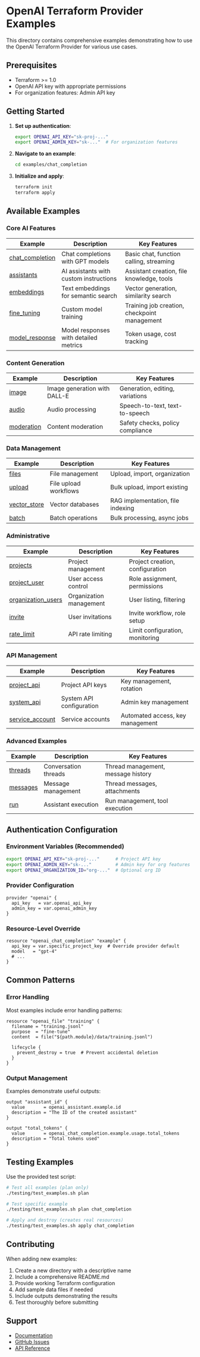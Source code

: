 # OpenAI Terraform Provider Examples

This directory contains comprehensive examples demonstrating how to use the OpenAI Terraform Provider for various use cases.

## Prerequisites

- Terraform >= 1.0
- OpenAI API key with appropriate permissions
- For organization features: Admin API key

## Getting Started

1. **Set up authentication**:
   ```bash
   export OPENAI_API_KEY="sk-proj-..."
   export OPENAI_ADMIN_KEY="sk-..."  # For organization features
   ```

2. **Navigate to an example**:
   ```bash
   cd examples/chat_completion
   ```

3. **Initialize and apply**:
   ```bash
   terraform init
   terraform apply
   ```

## Available Examples

### Core AI Features

| Example | Description | Key Features |
|---------|-------------|--------------|
| [chat_completion](./chat_completion/) | Chat completions with GPT models | Basic chat, function calling, streaming |
| [assistants](./assistants/) | AI assistants with custom instructions | Assistant creation, file knowledge, tools |
| [embeddings](./embeddings/) | Text embeddings for semantic search | Vector generation, similarity search |
| [fine_tuning](./fine_tuning/) | Custom model training | Training job creation, checkpoint management |
| [model_response](./model_response/) | Model responses with detailed metrics | Token usage, cost tracking |

### Content Generation

| Example | Description | Key Features |
|---------|-------------|--------------|
| [image](./image/) | Image generation with DALL-E | Generation, editing, variations |
| [audio](./audio/) | Audio processing | Speech-to-text, text-to-speech |
| [moderation](./moderation/) | Content moderation | Safety checks, policy compliance |

### Data Management

| Example | Description | Key Features |
|---------|-------------|--------------|
| [files](./files/) | File management | Upload, import, organization |
| [upload](./upload/) | File upload workflows | Bulk upload, import existing |
| [vector_store](./vector_store/) | Vector databases | RAG implementation, file indexing |
| [batch](./batch/) | Batch operations | Bulk processing, async jobs |

### Administrative

| Example | Description | Key Features |
|---------|-------------|--------------|
| [projects](./projects/) | Project management | Project creation, configuration |
| [project_user](./project_user/) | User access control | Role assignment, permissions |
| [organization_users](./organization_users/) | Organization management | User listing, filtering |
| [invite](./invite/) | User invitations | Invite workflow, role setup |
| [rate_limit](./rate_limit/) | API rate limiting | Limit configuration, monitoring |

### API Management

| Example | Description | Key Features |
|---------|-------------|--------------|
| [project_api](./project_api/) | Project API keys | Key management, rotation |
| [system_api](./system_api/) | System API configuration | Admin key management |
| [service_account](./service_account/) | Service accounts | Automated access, key management |

### Advanced Examples

| Example | Description | Key Features |
|---------|-------------|--------------|
| [threads](./threads/) | Conversation threads | Thread management, message history |
| [messages](./messages/) | Message management | Thread messages, attachments |
| [run](./run/) | Assistant execution | Run management, tool execution |

## Authentication Configuration

### Environment Variables (Recommended)

```bash
export OPENAI_API_KEY="sk-proj-..."      # Project API key
export OPENAI_ADMIN_KEY="sk-..."         # Admin key for org features
export OPENAI_ORGANIZATION_ID="org-..."  # Optional org ID
```

### Provider Configuration

```hcl
provider "openai" {
  api_key   = var.openai_api_key
  admin_key = var.openai_admin_key
}
```

### Resource-Level Override

```hcl
resource "openai_chat_completion" "example" {
  api_key = var.specific_project_key  # Override provider default
  model   = "gpt-4"
  # ...
}
```

## Common Patterns

### Error Handling

Most examples include error handling patterns:

```hcl
resource "openai_file" "training" {
  filename = "training.jsonl"
  purpose  = "fine-tune"
  content  = file("${path.module}/data/training.jsonl")
  
  lifecycle {
    prevent_destroy = true  # Prevent accidental deletion
  }
}
```

### Output Management

Examples demonstrate useful outputs:

```hcl
output "assistant_id" {
  value       = openai_assistant.example.id
  description = "The ID of the created assistant"
}

output "total_tokens" {
  value       = openai_chat_completion.example.usage.total_tokens
  description = "Total tokens used"
}
```

## Testing Examples

Use the provided test script:

```bash
# Test all examples (plan only)
./testing/test_examples.sh plan

# Test specific example
./testing/test_examples.sh plan chat_completion

# Apply and destroy (creates real resources)
./testing/test_examples.sh apply chat_completion
```

## Contributing

When adding new examples:

1. Create a new directory with a descriptive name
2. Include a comprehensive README.md
3. Provide working Terraform configuration
4. Add sample data files if needed
5. Include outputs demonstrating the results
6. Test thoroughly before submitting

## Support

- [Documentation](../docs/)
- [GitHub Issues](https://github.com/mkdev-me/terraform-provider-openai/issues)
- [API Reference](https://platform.openai.com/docs/api-reference)